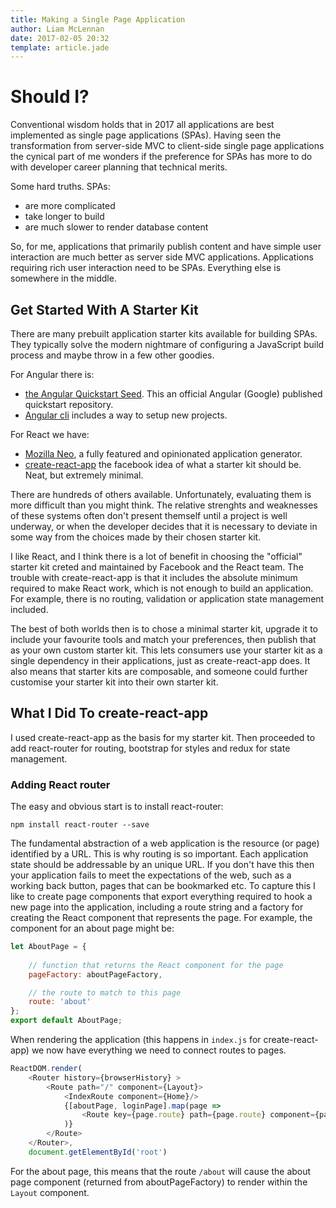 ```yaml
---
title: Making a Single Page Application
author: Liam McLennan
date: 2017-02-05 20:32
template: article.jade
---
```


Should I?
=========

Conventional wisdom holds that in 2017 all applications are best implemented as single page applications (SPAs). Having seen the transformation from server-side MVC to client-side single page applications the cynical part of me wonders if the preference for SPAs has more to do with developer career planning that technical merits. 

Some hard truths. SPAs:

* are more complicated 
* take longer to build
* are much slower to render database content 

So, for me, applications that primarily publish content and have simple user interaction are much better as server side MVC applications. Applications requiring rich user interaction need to be SPAs. Everything else is somewhere in the middle. 

Get Started With A Starter Kit
--------------------

There are many prebuilt application starter kits available for building SPAs. They typically solve the modern nightmare of configuring a JavaScript build process and maybe throw in a few other goodies. 

For Angular there is:

* [the Angular Quickstart Seed](https://github.com/angular/quickstart). This an official Angular (Google) published quickstart repository. 
* [Angular cli](https://github.com/angular/angular-cli) includes a way to setup new projects. 

For React we have:

* [Mozilla Neo](https://github.com/mozilla/neo), a fully featured and opinionated application generator.
* [create-react-app](https://github.com/facebookincubator/create-react-app) the facebook idea of what a starter kit should be. Neat, but extremely minimal.   

There are hundreds of others available. Unfortunately, evaluating them is more difficult than you might think. The relative strenghts and weaknesses of these systems often don't present themself until a project is well underway, or when the developer decides that it is necessary to deviate in some way from the choices made by their chosen starter kit. 

I like React, and I think there is a lot of benefit in choosing the "official" starter kit creted and maintained by Facebook and the React team. The trouble with create-react-app is that it includes the absolute minimum required to make React work, which is not enough to build an application. For example, there is no routing, validation or application state management included. 

The best of both worlds then is to chose a minimal starter kit, upgrade it to include your favourite tools and match your preferences, then publish that as your own custom starter kit. This lets consumers use your starter kit as a single dependency in their applications, just as create-react-app does. It also means that starter kits are composable, and someone could further customise your starter kit into their own starter kit. 

What I Did To create-react-app
-----------------------

I used create-react-app as the basis for my starter kit. Then proceeded to add react-router for routing, bootstrap for styles and redux for state management. 

### Adding React router

The easy and obvious start is to install react-router:

```
npm install react-router --save
```

The fundamental abstraction of a web application is the resource (or page) identified by a URL. This is why routing is so important. Each application state should be addressable by an unique URL. If you don't have this then your application fails to meet the expectations of the web, such as a working back button, pages that can be bookmarked etc. To capture this I like to create page components that export everything required to hook a new page into the application, including a route string and a factory for creating the React component that represents the page. For example, the component for an about page might be:

```javascript
let AboutPage = {
    
    // function that returns the React component for the page
    pageFactory: aboutPageFactory,

    // the route to match to this page
    route: 'about'
};
export default AboutPage;
```

When rendering the application (this happens in `index.js` for create-react-app) we now have everything we need to connect routes to pages.

```javascript
ReactDOM.render(
    <Router history={browserHistory} >
        <Route path="/" component={Layout}>
            <IndexRoute component={Home}/>
            {[aboutPage, loginPage].map(page => 
                <Route key={page.route} path={page.route} component={page.pageFactory(store, page.sideEffects)} />
            )}    
        </Route>
    </Router>,
    document.getElementById('root')
```

For the about page, this means that the route `/about` will cause the about page component (returned from aboutPageFactory) to render within the `Layout` component. 
